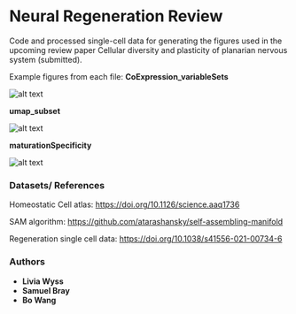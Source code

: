 Neural Regeneration Review
========

Code and processed single-cell data for generating the figures used in the upcoming review paper Cellular diversity and plasticity of planarian nervous system (submitted).

Example figures from each file:
**CoExpression_variableSets**

![alt text](../PLOTS/heatmap+barplot.svg)

**umap_subset**

![alt text](../PLOTS/expression_UMAP.svg)

**maturationSpecificity**

![alt text](../PLOTS/neoblastEnrichment_TFs_log.svg)




### Datasets/ References
Homeostatic Cell atlas: https://doi.org/10.1126/science.aaq1736

SAM algorithm: https://github.com/atarashansky/self-assembling-manifold

Regeneration single cell data: https://doi.org/10.1038/s41556-021-00734-6


### Authors

* **Livia Wyss**
* **Samuel Bray**
* **Bo Wang**
